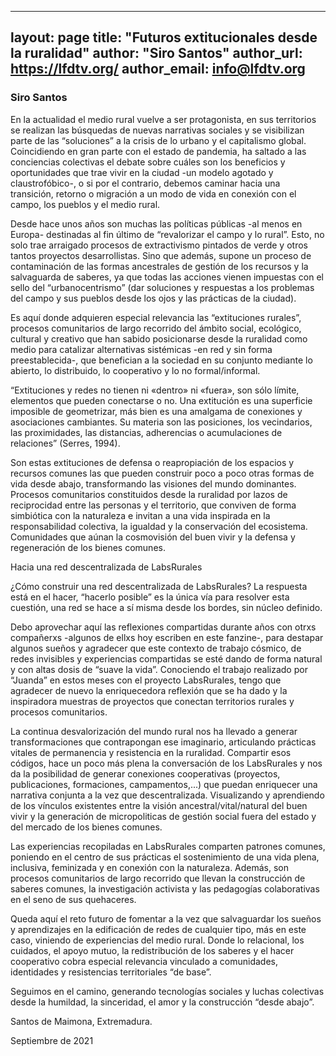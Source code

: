 
---
layout: page
title: "Futuros extitucionales desde la ruralidad"
author: "Siro Santos"
author_url: https://lfdtv.org/
author_email: info@lfdtv.org
---

### Siro Santos 

[<i class="fas fa-home"></i>](https://lfdtv.org/) [<i class="far fa-envelope"></i>](mailto:info@lfdtv.org)

En la actualidad el medio rural vuelve a ser protagonista, en sus territorios se realizan las búsquedas de nuevas narrativas sociales y se visibilizan parte de las “soluciones” a la crisis de lo urbano y el capitalismo global. Coincidiendo en gran parte con el estado de pandemia, ha saltado a las conciencias colectivas el debate sobre cuáles son los beneficios y oportunidades que trae vivir en la ciudad -un modelo agotado y claustrofóbico-, o si por el contrario, debemos caminar hacia una transición, retorno o migración a un modo de vida en conexión con el campo, los pueblos y el medio rural.

Desde hace unos años son muchas las políticas públicas -al menos en Europa- destinadas al fin último de “revalorizar el campo y lo rural”. Esto, no solo trae arraigado procesos de extractivismo pintados de verde y otros tantos proyectos desarrollistas. Sino que además, supone un proceso de contaminación de las formas ancestrales de gestión de los recursos y la salvaguarda de saberes, ya que todas las acciones vienen impuestas con el sello del “urbanocentrismo” (dar soluciones y respuestas a los problemas del campo y sus pueblos desde los ojos y las prácticas de la ciudad).

Es aquí donde adquieren especial relevancia las “extituciones rurales”, procesos comunitarios de largo recorrido del ámbito social, ecológico, cultural y creativo que han sabido posicionarse desde la ruralidad como medio para catalizar alternativas sistémicas -en red y sin forma preestablecida-, que benefician a la sociedad en su conjunto mediante lo abierto, lo distribuido, lo cooperativo y lo no formal/informal.

“Extituciones y redes no tienen ni «dentro» ni «fuera», son sólo límite, elementos que pueden conectarse o no. Una extitución es una superficie imposible de geometrizar, más bien es una amalgama de conexiones y asociaciones cambiantes. Su materia son las posiciones, los vecindarios, las proximidades, las distancias, adherencias o acumulaciones de relaciones” (Serres, 1994).
 
Son estas extituciones de defensa o reapropiación de los espacios y recursos comunes las que pueden construir poco a poco otras formas de vida desde abajo, transformando las visiones del mundo dominantes. Procesos comunitarios constituidos desde la ruralidad por lazos de reciprocidad entre las personas y el territorio, que conviven de forma simbiótica con la naturaleza e invitan a una vida inspirada en la responsabilidad colectiva, la igualdad y la conservación del ecosistema. Comunidades que aúnan la cosmovisión del buen vivir y la defensa y regeneración de los bienes comunes.

Hacia una red descentralizada de LabsRurales

¿Cómo construir una red descentralizada de LabsRurales? La respuesta está en el hacer, “hacerlo posible” es la única vía para resolver esta cuestión, una red se hace a sí misma desde los bordes, sin núcleo definido.

Debo aprovechar aquí las reflexiones compartidas durante años con otrxs compañerxs -algunos de ellxs hoy escriben en este fanzine-, para destapar algunos sueños y agradecer que este contexto de trabajo cósmico, de redes invisibles y experiencias compartidas se esté dando de forma natural y con altas dosis de “suave la vida”. Conociendo el trabajo realizado por “Juanda” en estos meses con el proyecto LabsRurales, tengo que agradecer de nuevo la enriquecedora reflexión que se ha dado y la inspiradora muestras de proyectos que conectan territorios rurales y procesos comunitarios.

La continua desvalorización del mundo rural nos ha llevado a generar transformaciones que contrapongan ese imaginario, articulando prácticas vitales de permanencia y resistencia en la ruralidad. Compartir esos códigos, hace un poco más plena la conversación de los LabsRurales y nos da la posibilidad de generar conexiones cooperativas (proyectos, publicaciones, formaciones, campamentos,...) que puedan enriquecer una narrativa conjunta a la vez que descentralizada. Visualizando y aprendiendo de los vínculos existentes entre la visión ancestral/vital/natural del buen vivir y la generación de micropoliticas de gestión social fuera del estado y del mercado de los bienes comunes.

Las experiencias recopiladas en LabsRurales comparten patrones comunes, poniendo en el centro de sus prácticas el sostenimiento de una vida plena, inclusiva, feminizada y en conexión con la naturaleza. Además, son procesos comunitarios de largo recorrido que llevan la construcción de saberes comunes, la investigación activista y las pedagogías colaborativas en el seno de sus quehaceres.

Queda aquí el reto futuro de fomentar a la vez que salvaguardar los sueños y aprendizajes en la edificación de redes de cualquier tipo, más en este caso, viniendo de experiencias del medio rural. Donde lo relacional, los cuidados, el apoyo mutuo, la redistribución de los saberes y el hacer cooperativo cobra especial relevancia vinculado a comunidades, identidades y resistencias territoriales “de base”.

Seguimos en el camino, generando tecnologías sociales y luchas colectivas desde la humildad, la sinceridad, el amor y la construcción “desde abajo”.	


Santos de Maimona, Extremadura.

Septiembre de 2021
